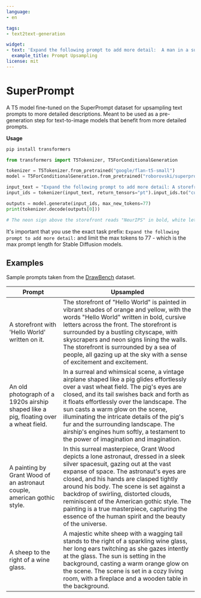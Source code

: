 ```yaml
---
language:
- en

tags:
- text2text-generation

widget:
- text: 'Expand the following prompt to add more detail:  A man in a suit walking down the street'
  example_title: Prompt Upsampling
license: mit
---
```


# SuperPrompt

A T5 model fine-tuned on the SuperPrompt dataset for upsampling text prompts to more detailed descriptions. Meant to be used as a pre-generation step for text-to-image models that benefit from more detailed prompts.

**Usage**

```bash
pip install transformers
```

```python
from transformers import T5Tokenizer, T5ForConditionalGeneration

tokenizer = T5Tokenizer.from_pretrained("google/flan-t5-small")
model = T5ForConditionalGeneration.from_pretrained("roborovski/superprompt-v1", device_map="auto")

input_text = "Expand the following prompt to add more detail: A storefront with 'Text to Image' written on it."
input_ids = tokenizer(input_text, return_tensors="pt").input_ids.to("cuda")

outputs = model.generate(input_ids, max_new_tokens=77)
print(tokenizer.decode(outputs[0]))

# The neon sign above the storefront reads "NeurIPS" in bold, white letters. The storefront is surrounded by a bustling cityscape, with skyscrapers and neon signs lining the walls. The sign is surrounded by a variety of colorful goods, including a variety of fruits, vegetables, and fruits, all arranged in a neat and organized manner. The storefront is surrounded by a bustling crowd of people, all chatting and laughing as they go about their daily routines.

```

It's important that you use the exact task prefix: `Expand the following prompt to add more detail:` and limit the max tokens to 77 - which is the max prompt length for Stable Diffusion models.


## Examples

Sample prompts taken from the [DrawBench](https://imagen.research.google/) dataset.

| Prompt | Upsampled |
| --- | --- |
| A storefront with 'Hello World' written on it. | The storefront of "Hello World" is painted in vibrant shades of orange and yellow, with the words "Hello World" written in bold, cursive letters across the front. The storefront is surrounded by a bustling cityscape, with skyscrapers and neon signs lining the walls. The storefront is surrounded by a sea of people, all gazing up at the sky with a sense of excitement and excitement.
| An old photograph of a 1920s airship shaped like a pig, floating over a wheat field. | In a surreal and whimsical scene, a vintage airplane shaped like a pig glides effortlessly over a vast wheat field. The pig's eyes are closed, and its tail swishes back and forth as it floats effortlessly over the landscape. The sun casts a warm glow on the scene, illuminating the intricate details of the pig's fur and the surrounding landscape. The airship's engines hum softly, a testament to the power of imagination and imagination.
| A painting by Grant Wood of an astronaut couple, american gothic style. | In this surreal masterpiece, Grant Wood depicts a lone astronaut, dressed in a sleek silver spacesuit, gazing out at the vast expanse of space. The astronaut's eyes are closed, and his hands are clasped tightly around his body. The scene is set against a backdrop of swirling, distorted clouds, reminiscent of the American gothic style. The painting is a true masterpiece, capturing the essence of the human spirit and the beauty of the universe.
| A sheep to the right of a wine glass. | A majestic white sheep with a wagging tail stands to the right of a sparkling wine glass, her long ears twitching as she gazes intently at the glass. The sun is setting in the background, casting a warm orange glow on the scene. The scene is set in a cozy living room, with a fireplace and a wooden table in the background.
